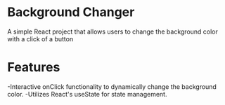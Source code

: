 # Background Changer

A simple React project that allows users to change the background color with a click of a button

# Features
-Interactive onClick functionality to dynamically change the background color.
-Utilizes React's useState for state management.
